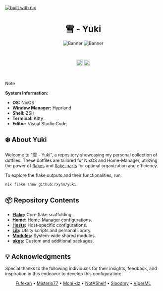 [![built with nix](https://builtwithnix.org/badge.svg)](https://builtwithnix.org)

<h1 style="text-align: center;">雪 - Yuki</h1>

<p align="center">
  <img src="https://github.com/rxyhn/yuki/assets/93292023/3c2eaed6-b0cf-48eb-b9f9-54a2ef412282#gh-light-mode-only" title="Banner"/>
  <img src="https://github.com/rxyhn/yuki/assets/93292023/ae457d12-b503-436b-9c59-5bf6efea98b1#gh-dark-mode-only" title="Banner"/>
</p>

<br>

<p align="center">
  <img src="https://github.com/rxyhn/yuki/actions/workflows/flake-check.yml/badge.svg" alt="Workflow Badge" height="20"/>
  <img src="https://img.shields.io/github/license/rxyhn/yuki" alt="License Badge"  height="20"/>
</p>

<br>

> [!NOTE]
>
> **System Information:**
>
> - **OS:** NixOS
> - **Window Manager:** Hyprland
> - **Shell:** ZSH
> - **Terminal:** Kitty
> - **Editor:** Visual Studio Code

## :snowflake: About Yuki

Welcome to "雪 - Yuki", a repository showcasing my personal collection of dotfiles. These dotfiles are tailored for NixOS and Home-Manager, utilizing the power of [flakes](https://nixos.wiki/wiki/Flakes) and [flake-parts](https://github.com/hercules-ci/flake-parts) for optimal organization and efficiency.

To explore the flake outputs and their functionalities, run:

```sh
nix flake show github:rxyhn/yuki
```

## :package: Repository Contents

- **[Flake](./flake):** Core flake scaffolding.
- **[Home](./home):** [Home-Manager](https://github.com/nix-community/home-manager) configurations.
- **[Hosts](./hosts):** Host-specific configurations.
- **[Lib](./lib):** Utility scripts and personal library.
- **[Modules](./modules):** System-wide shared modules.
- **[pkgs](./pkgs):** Custom and additional packages.

## :bulb: Acknowledgments

Special thanks to the following individuals for their insights, feedback, and inspiration in this endeavor to develop this configuration:

<p align="center">
  <a href="https://github.com/fufexan">Fufexan</a> •
  <a href="https://github.com/Misterio77">Misterio77</a> •
  <a href="https://github.com/moni-dz">Moni-dz</a> •
  <a href="https://github.com/NotAShelf">NotAShelf</a> •
  <a href="https://github.com/sioodmy">Sioodmy</a> •
  <a href="https://github.com/viperml">ViperML </a>
</p>
